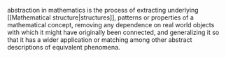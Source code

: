 abstraction in mathematics is the process of extracting underlying [[Mathematical structure|structures]], patterns or properties of a mathematical concept, removing any dependence on real world objects with which it might have originally been connected, and generalizing it so that it has a wider application or matching among other abstract descriptions of equivalent phenomena.